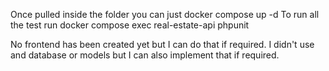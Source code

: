 Once pulled inside the folder you can just docker compose up -d
To run all the test run docker compose exec real-estate-api phpunit

No frontend has been created yet but I can do that if required.
I didn't use and database or models but I can also implement that if required.
